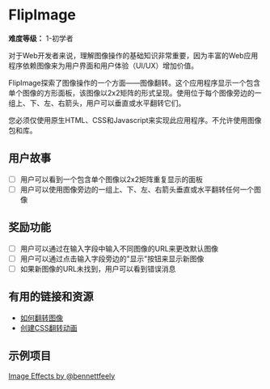 # FlipImage

**难度等级：** 1-初学者

对于Web开发者来说，理解图像操作的基础知识非常重要，因为丰富的Web应用程序依赖图像来为用户界面和用户体验（UI/UX）增加价值。

FlipImage探索了图像操作的一个方面——图像翻转。这个应用程序显示一个包含单个图像的方形面板，该图像以2x2矩阵的形式呈现。使用位于每个图像旁边的一组上、下、左、右箭头，用户可以垂直或水平翻转它们。

您必须仅使用原生HTML、CSS和Javascript来实现此应用程序。不允许使用图像包和库。

## 用户故事

-   [ ] 用户可以看到一个包含单个图像以2x2矩阵重复显示的面板
-   [ ] 用户可以使用图像旁边的一组上、下、左、右箭头垂直或水平翻转任何一个图像

## 奖励功能

-   [ ] 用户可以通过在输入字段中输入不同图像的URL来更改默认图像
-   [ ] 用户可以通过点击输入字段旁边的"显示"按钮来显示新图像
-   [ ] 如果新图像的URL未找到，用户可以看到错误消息

## 有用的链接和资源

-   [如何翻转图像](https://www.w3schools.com/howto/howto_css_flip_image.asp)
-   [创建CSS翻转动画](https://davidwalsh.name/css-flip)

## 示例项目

[Image Effects by @bennettfeely](https://codepen.io/seyedi/pen/gvqYQv)

